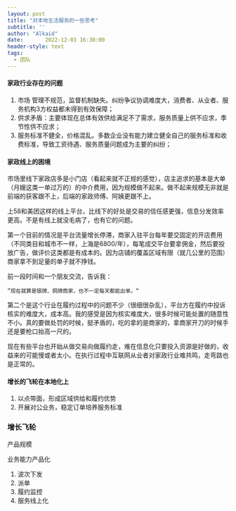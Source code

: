 ```yaml
---
layout: post
title: "对本地生活服务的一些思考"
subtitle: ''
author: "Alkaid"
date:       2022-12-03 16:30:00
header-style: text
tags:
  - 团队
---
```




#### 家政行业存在的问题

1. 市场 管理不规范，监督机制缺失。纠纷争议协调难度大，消费者、从业者、服务机构3方权益都未得到有效保障；
2. 供求矛盾：主要体现在总体有效供给满足不了需求，服务质量上供不应求，季节性供不应求；
3. 服务标准不健全，价格混乱。多数企业没有能力建立健全自己的服务标准和收费标准，导致工资待遇、服务质量问题成为主要的纠纷；

#### 家政线上的困境

市场里线下家政店多是小门店（看起来就不正规的感觉），店主追求的基本是大单（月嫂这类一单过万的）的中介费用，因为规模做不起来。做不起来规模无非就是前端的获客跟不上，后端的家政师傅、阿姨更跟不上。

上58和美团这样的线上平台，比线下的好处是交易的信任感更强，信息分发效率更高。不是有线上就没毛病了，也有它的问题。

第一个目前的情况是平台流量增长停滞，商家入驻平台每年要交固定的开店费用（不同类目和城市不一样，上海是6800/年），每笔成交平台要拿佣金，然后要投放广告，做评价这类都是有成本的。因为店铺的覆盖区域有限（就几公里的范围）商家拿不到足量的单子就不挣钱。

前一段时间和一个朋友交流，告诉我：

`”现在就算是银牌、铜牌商家，也不一定每天都能出单。“`

第二个是这个行业在履约过程中的问题不少（很细很杂乱），平台方在履约中投诉核实的难度大，成本高。我的感受是因为核实难度大，很多时候可能处置的随意性不小。真的要做处罚的时候，挺矛盾的，吃的拿的是商家的，拿商家开刀的时候手还是要枪口抬高一尺的。

现在有些平台也开始从做交易向做履约走，难在信息化只要投入资源是好做的，收益来的可能慢或者太小。在执行过程中互联网从业者对家政行业难共鸣，走弯路也是正常的。



#### 增长的飞轮在本地化上



1. 以点带面，形成区域供给和履约优势
2. 开展对公业务，稳定订单培养服务标准



### 增长飞轮

产品规模



业务能力产品化

1. 波次下发
2. 派单
3. 履约监控
4. 服务线上化


